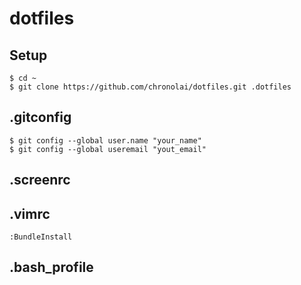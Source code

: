 # dotfiles

## Setup
``` shell
$ cd ~
$ git clone https://github.com/chronolai/dotfiles.git .dotfiles
```

## .gitconfig
``` shell
$ git config --global user.name "your_name"
$ git config --global useremail "yout_email"
```

## .screenrc

## .vimrc
```
:BundleInstall
```

## .bash_profile

